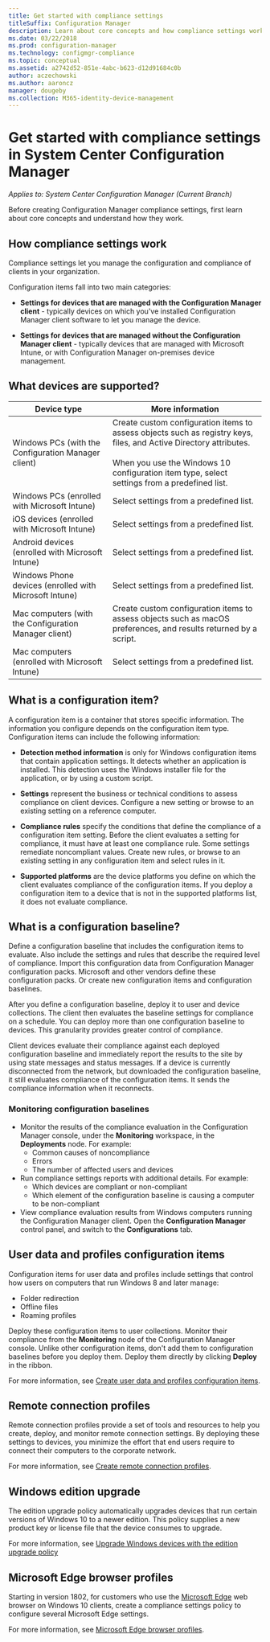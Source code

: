 ```yaml
---
title: Get started with compliance settings
titleSuffix: Configuration Manager
description: Learn about core concepts and how compliance settings work
ms.date: 03/22/2018
ms.prod: configuration-manager
ms.technology: configmgr-compliance
ms.topic: conceptual
ms.assetid: a2742d52-851e-4abc-b623-d12d91684c0b
author: aczechowski
ms.author: aaroncz
manager: dougeby
ms.collection: M365-identity-device-management
---
```

# Get started with compliance settings in System Center Configuration Manager

*Applies to: System Center Configuration Manager (Current Branch)*

Before creating Configuration Manager compliance settings, first learn about core concepts and understand how they work.  



## How compliance settings work  
 Compliance settings let you manage the configuration and compliance of clients in your organization.  

 Configuration items fall into two main categories:  

-   **Settings for devices that are managed with the Configuration Manager client** - typically devices on which you've installed Configuration Manager client software to let you manage the device.  

-   **Settings for devices that are managed without the Configuration Manager client** - typically devices that are managed with Microsoft Intune, or with Configuration Manager on-premises device management.  



## What devices are supported?  

| Device type | More information |  
|------------|----------------------|  
| Windows PCs (with the Configuration Manager client) | Create custom configuration items to assess objects such as registry keys, files, and Active Directory attributes.<br /><br /> When you use the Windows 10 configuration item type, select settings from a predefined list. |  
| Windows PCs (enrolled with Microsoft Intune) | Select settings from a predefined list. |  
| iOS devices (enrolled with Microsoft Intune) | Select settings from a predefined list. |  
| Android devices (enrolled with Microsoft Intune) | Select settings from a predefined list. |  
| Windows Phone devices (enrolled with Microsoft Intune) | Select settings from a predefined list. |  
| Mac computers (with the Configuration Manager client) | Create custom configuration items to assess objects such as macOS preferences, and results returned by a script. |  
| Mac computers (enrolled with Microsoft Intune) | Select settings from a predefined list. |  



## What is a configuration item?  
 A configuration item is a container that stores specific information. The information you configure depends on the configuration item type. Configuration items can include the following information:

-   **Detection method information** is only for Windows configuration items that contain application settings. It detects whether an application is installed. This detection uses the Windows installer file for the application, or by using a custom script.  

-   **Settings** represent the business or technical conditions to assess compliance on client devices. Configure a new setting or browse to an existing setting on a reference computer.  

-   **Compliance rules** specify the conditions that define the compliance of a configuration item setting. Before the client evaluates a setting for compliance, it must have at least one compliance rule. Some settings remediate noncompliant values. Create new rules, or browse to an existing setting in any configuration item and select rules in it.  

-   **Supported platforms** are the device platforms you define on which the client evaluates compliance of the configuration items. If you deploy a configuration item to a device that is not in the supported platforms list, it does not evaluate compliance.  



## What is a configuration baseline?  
 Define a configuration baseline that includes the configuration items to evaluate. Also include the settings and rules that describe the required level of compliance. Import this configuration data from Configuration Manager configuration packs. Microsoft and other vendors define these configuration packs. Or create new configuration items and configuration baselines.  

 After you define a configuration baseline, deploy it to user and device collections. The client then evaluates the baseline settings for compliance on a schedule. You can deploy more than one configuration baseline to devices. This granularity provides greater control of compliance. 

 Client devices evaluate their compliance against each deployed configuration baseline and immediately report the results to the site by using state messages and status messages. If a device is currently disconnected from the network, but downloaded the configuration baseline, it still evaluates compliance of the configuration items. It sends the compliance information when it reconnects.  

### Monitoring configuration baselines
- Monitor the results of the compliance evaluation in the Configuration Manager console, under the **Monitoring** workspace, in the **Deployments** node. For example:
    - Common causes of noncompliance
    - Errors
    - The number of affected users and devices
- Run compliance settings reports with additional details. For example:
    - Which devices are compliant or non-compliant
    - Which element of the configuration baseline is causing a computer to be non-compliant
- View compliance evaluation results from Windows computers running the Configuration Manager client. Open the **Configuration Manager** control panel, and switch to the **Configurations** tab.  



## User data and profiles configuration items  
 Configuration items for user data and profiles include settings that control how users on computers that run Windows 8 and later manage:  
   - Folder redirection
   - Offline files
   - Roaming profiles  

Deploy these configuration items to user collections. Monitor their compliance from the **Monitoring** node of the Configuration Manager console. Unlike other configuration items, don't add them to configuration baselines before you deploy them. Deploy them directly by clicking **Deploy** in the ribbon.  

 For more information, see [Create user data and profiles configuration items](/sccm/compliance/deploy-use/create-user-data-and-profiles-configuration-items).  



## Remote connection profiles  
 Remote connection profiles provide a set of tools and resources to help you create, deploy, and monitor remote connection settings. By deploying these settings to devices, you minimize the effort that end users require to connect their computers to the corporate network.  

For more information, see [Create remote connection profiles](/sccm/compliance/deploy-use/create-remote-connection-profiles).  



## Windows edition upgrade
The edition upgrade policy automatically upgrades devices that run certain versions of Windows 10 to a newer edition. This policy supplies a new product key or license file that the device consumes to upgrade.

For more information, see [Upgrade Windows devices with the edition upgrade policy](/sccm/compliance/deploy-use/upgrade-windows-version)



## Microsoft Edge browser profiles
<!-- 1357310 -->
Starting in version 1802, for customers who use the [Microsoft Edge](https://technet.microsoft.com/microsoft-edge/bb265256) web browser on Windows 10 clients, create a compliance settings policy to configure several Microsoft Edge settings. 

For more information, see [Microsoft Edge browser profiles](/sccm/compliance/deploy-use/browser-profiles).

